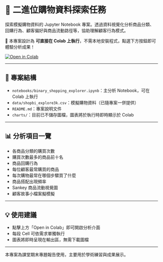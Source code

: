# 🛒 二進位購物資料探索任務

探索模擬購物資料的 Jupyter Notebook 專案。透過資料視覺化分析商品分類、回購行為、顧客偏好與商品流動路徑等，協助理解顧客行為模式。

📌 本專案設計為 **可直接在 Colab 上執行**，不需本地安裝程式，點選下方按鈕即可體驗分析成果！

[![Open in Colab](https://colab.research.google.com/assets/colab-badge.svg)](https://colab.research.google.com/github/nouclass111270/binary-shopping-explorer/blob/main/notebooks/binary_shopping_explorer.ipynb)

---

## 📁 專案結構

- `notebooks/binary_shopping_explorer.ipynb`：主分析 Notebook，可在 Colab 上執行  
- `data/shopbi_explore3k.csv`：模擬購物資料（已隨專案一併提供）  
- `README.md`：專案說明文件  
- `charts/`：目前已不儲存圖檔，圖表將於執行時即時顯示於 Colab  

---

## 📊 分析項目一覽

- 各商品分類的購買次數  
- 購買次數最多的商品前十名  
- 商品回購行為  
- 每位顧客最常購買的商品  
- 每次購物最常在哪個步驟買了什麼  
- 商品搭配出現頻率  
- Sankey 商品流動視覺圖  
- 顧客故事小檔案擬模擬  

---

## 💡 使用建議

- 點擊上方「Open in Colab」即可開啟分析介面  
- 每段 Cell 可依需求單獨執行  
- 圖表將即時呈現在輸出區，無需下載圖檔  

---

本專案為課堂期末專題報告使用，主要用於學術練習與成果展示。